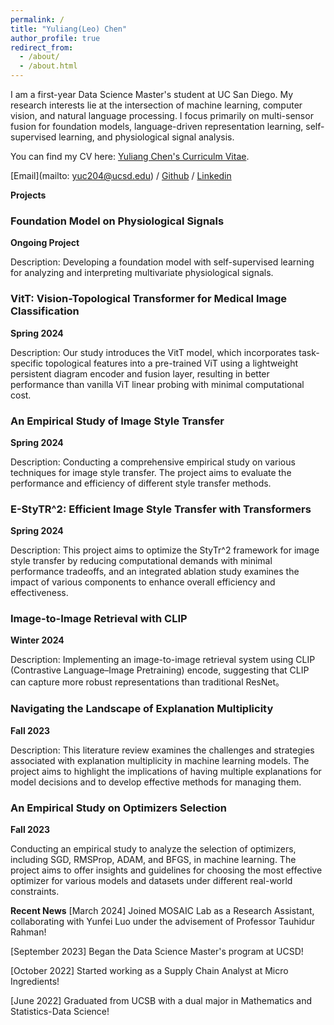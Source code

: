 ```yaml
---
permalink: /
title: "Yuliang(Leo) Chen"
author_profile: true
redirect_from: 
  - /about/
  - /about.html
---
```


I am a first-year Data Science Master's student at UC San Diego. My research interests lie at the intersection of machine learning, computer vision, and natural language processing. I focus primarily on multi-sensor fusion for foundation models, language-driven representation learning, self-supervised learning, and physiological signal analysis.

You can find my CV here: [Yuliang Chen's Curriculm Vitae](../assets/Chen_Yuliang_DSCV.pdf).

[Email](mailto: yuc204@ucsd.edu) / [Github](https://github.com/yuc0805) / [Linkedin](https://www.linkedin.com/in/yuliang-chen-74666b236/)

**Projects**

### Foundation Model on Physiological Signals
**Ongoing Project** 

Description: Developing a foundation model with self-supervised learning for analyzing and interpreting multivariate physiological signals. 

### VitT: Vision-Topological Transformer for Medical Image Classification
**Spring 2024**

Description: Our study introduces the VitT model, which incorporates task-specific topological features into a pre-trained ViT using a lightweight persistent diagram encoder and fusion layer, resulting in better performance than vanilla ViT linear probing with minimal computational cost.

### An Empirical Study of Image Style Transfer
**Spring 2024**   

Description: Conducting a comprehensive empirical study on various techniques for image style transfer. The project aims to evaluate the performance and efficiency of different style transfer methods.

### E-StyTR^2: Efficient Image Style Transfer with Transformers
**Spring 2024**   

Description: This project aims to optimize the StyTr^2 framework for image style transfer by reducing computational demands with minimal performance tradeoffs, and an integrated ablation study examines the impact of various components to enhance overall efficiency and effectiveness.

### Image-to-Image Retrieval with CLIP
**Winter 2024**

Description: Implementing an image-to-image retrieval system using CLIP (Contrastive Language–Image Pretraining) encode, suggesting that CLIP can capture more robust representations than traditional ResNet。

### Navigating the Landscape of Explanation Multiplicity
**Fall 2023**   

Description: This literature review examines the challenges and strategies associated with explanation multiplicity in machine learning models. The project aims to highlight the implications of having multiple explanations for model decisions and to develop effective methods for managing them.

### An Empirical Study on Optimizers Selection
**Fall 2023**   

Conducting an empirical study to analyze the selection of optimizers, including SGD, RMSProp, ADAM, and BFGS, in machine learning. The project aims to offer insights and guidelines for choosing the most effective optimizer for various models and datasets under different real-world constraints.


**Recent News**
[March 2024] Joined MOSAIC Lab as a Research Assistant, collaborating with Yunfei Luo under the advisement of Professor Tauhidur Rahman!

[September 2023] Began the Data Science Master's program at UCSD!

[October 2022] Started working as a Supply Chain Analyst at Micro Ingredients!

[June 2022] Graduated from UCSB with a dual major in Mathematics and Statistics-Data Science!


